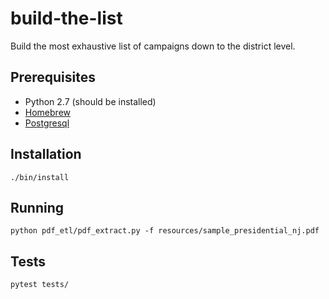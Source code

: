 # build-the-list

Build the most exhaustive list of campaigns down to the district level.

## Prerequisites

* Python 2.7 (should be installed)
* [Homebrew](https://brew.sh/)
* [Postgresql](https://www.postgresql.org/)

## Installation

```
./bin/install
```

## Running

```
python pdf_etl/pdf_extract.py -f resources/sample_presidential_nj.pdf
```

## Tests

```
pytest tests/
```
